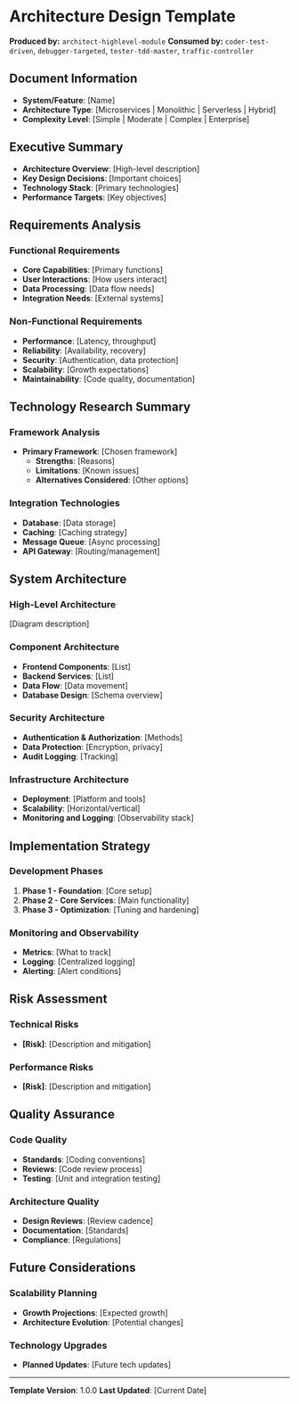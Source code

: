 # Architecture Design Template

**Produced by:** `architect-highlevel-module`
**Consumed by:** `coder-test-driven`, `debugger-targeted`, `tester-tdd-master`, `traffic-controller`

## Document Information
- **System/Feature**: [Name]
- **Architecture Type**: [Microservices | Monolithic | Serverless | Hybrid]
- **Complexity Level**: [Simple | Moderate | Complex | Enterprise]

## Executive Summary
- **Architecture Overview**: [High-level description]
- **Key Design Decisions**: [Important choices]
- **Technology Stack**: [Primary technologies]
- **Performance Targets**: [Key objectives]

## Requirements Analysis
### Functional Requirements
- **Core Capabilities**: [Primary functions]
- **User Interactions**: [How users interact]
- **Data Processing**: [Data flow needs]
- **Integration Needs**: [External systems]

### Non-Functional Requirements
- **Performance**: [Latency, throughput]
- **Reliability**: [Availability, recovery]
- **Security**: [Authentication, data protection]
- **Scalability**: [Growth expectations]
- **Maintainability**: [Code quality, documentation]

## Technology Research Summary
### Framework Analysis
- **Primary Framework**: [Chosen framework]
  - **Strengths**: [Reasons]
  - **Limitations**: [Known issues]
  - **Alternatives Considered**: [Other options]

### Integration Technologies
- **Database**: [Data storage]
- **Caching**: [Caching strategy]
- **Message Queue**: [Async processing]
- **API Gateway**: [Routing/management]

## System Architecture
### High-Level Architecture
[Diagram description]

### Component Architecture
- **Frontend Components**: [List]
- **Backend Services**: [List]
- **Data Flow**: [Data movement]
- **Database Design**: [Schema overview]

### Security Architecture
- **Authentication & Authorization**: [Methods]
- **Data Protection**: [Encryption, privacy]
- **Audit Logging**: [Tracking]

### Infrastructure Architecture
- **Deployment**: [Platform and tools]
- **Scalability**: [Horizontal/vertical]
- **Monitoring and Logging**: [Observability stack]

## Implementation Strategy
### Development Phases
1. **Phase 1 - Foundation**: [Core setup]
2. **Phase 2 - Core Services**: [Main functionality]
3. **Phase 3 - Optimization**: [Tuning and hardening]

### Monitoring and Observability
- **Metrics**: [What to track]
- **Logging**: [Centralized logging]
- **Alerting**: [Alert conditions]

## Risk Assessment
### Technical Risks
- **[Risk]**: [Description and mitigation]

### Performance Risks
- **[Risk]**: [Description and mitigation]

## Quality Assurance
### Code Quality
- **Standards**: [Coding conventions]
- **Reviews**: [Code review process]
- **Testing**: [Unit and integration testing]

### Architecture Quality
- **Design Reviews**: [Review cadence]
- **Documentation**: [Standards]
- **Compliance**: [Regulations]

## Future Considerations
### Scalability Planning
- **Growth Projections**: [Expected growth]
- **Architecture Evolution**: [Potential changes]

### Technology Upgrades
- **Planned Updates**: [Future tech updates]

---

**Template Version**: 1.0.0
**Last Updated**: [Current Date]
